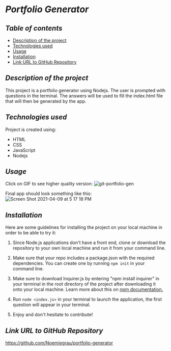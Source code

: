 # **_Portfolio Generator_**

## **_Table of contents_**
* [Description of the project](#description-of-the-project)
* [Technologies used](#technologies-used)
* [Usage](#usage)
* [Installation](#installation)
* [Link URL to GitHub Repository](#link-URL-to-GitHub-repository)

## **_Description of the project_**
This project is a portfolio generator using Nodejs. The user is prompted with questions in the terminal. The answers will be used to fill the index.html file that will then be generated by the app.

## **_Technologies used_**
Project is created using:
* HTML
* CSS
* JavaScript
* Nodejs

## **_Usage_**
Click on GIF to see higher quality version:
![git-portfolio-gen](https://user-images.githubusercontent.com/78329298/114286600-1a3b0b80-9a15-11eb-867b-0456f212796c.gif)

Final app should look something like this:
![Screen Shot 2021-04-09 at 5 17 18 PM](https://user-images.githubusercontent.com/78329298/114286726-31c6c400-9a16-11eb-9a14-8d132ff3fae1.png)

## **_Installation_**
Here are some guidelines for installing the project on your local machine in order to be able to try it: 

1. Since Node.js applications don't have a front end, clone or download the repository to your own local machine and run it from your command line.

2. Make sure that your repo includes a package.json with the required dependencies. You can create one by running ```npm init``` in your command line.

3. Make sure to download Inquirer.js by entering "npm install inquirer" in your terminal in the root directory of the project after downloading it onto your local machine. Learn more about this on [npm documentation.](https://www.npmjs.com/package/inquirer)

4. Run ```node <index.js>``` in your terminal to launch the application, the first question will appear in your terminal. 

5. Enjoy and don't hesitate to contribute!

## **_Link URL to GitHub Repository_**
https://github.com/Noemiegrau/portfolio-generator
